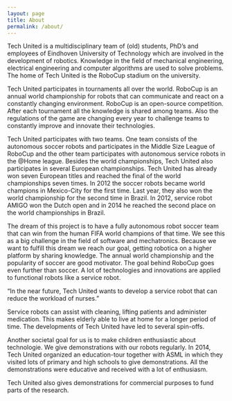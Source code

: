 ```yaml
---
layout: page
title: About
permalink: /about/
---
```


Tech United is a multidisciplinary team of (old) students, PhD’s and employees of Eindhoven University of Technology which are involved in the development of robotics. Knowledge in the field of mechanical engineering, electrical engineering and computer algorithms are used to solve problems. The home of Tech United is the RoboCup stadium on the university.

Tech United participates in tournaments all over the world. RoboCup is an annual world championship for robots that can communicate and react on a constantly changing environment. RoboCup is an open-source competition. After each tournament all the knowledge is shared among teams. Also the regulations of the game are changing every year to challenge teams to constantly improve and innovate their technologies.

Tech United participates with two teams. One team consists of the autonomous soccer robots and participates in the Middle Size League of RoboCup and the other team participates with autonomous service robots in the @Home league. Besides the world championships, Tech United also participates in several European championships. Tech United has already won seven European titles and reached the final of the world championships seven times. In 2012 the soccer robots became world champions in Mexico-City for the first time. Last year, they also won the world championship for the second time in Brazil. In 2012, service robot AMIGO won the Dutch open and in 2014 he reached the second place on the world championships in Brazil. 

The dream of this project is to have a fully autonomous robot soccer team that can win from the human FIFA world champions of that time. We see this as a big challenge in the field of software and mechatronics. Because we want to fulfill this dream we reach our goal, getting robotica on a higher platform by sharing knowledge. The annual world championship and the popularity of soccer are good motivator. The goal behind RoboCup goes even further than soccer. A lot of technologies and innovations are applied to functional robots like a service robot. 

“In the near future, Tech United wants to develop a service robot that can reduce the workload of nurses.” 

Service robots can assist with cleaning, lifting patients and administer medication. This makes elderly able to live at home for a longer period of time. The developments of Tech United have led to several spin-offs. 

Another societal goal for us is to make children enthusiastic about technologie. We give demonstrations with our robots regularly. In 2014, Tech United organized an education-tour together with ASML in which they visited lots of primary and high schools to give demonstrations. All the demonstrations were educative and received with a lot of enthusiasm. 

Tech United also gives demonstrations for commercial purposes to fund parts of the research. 
